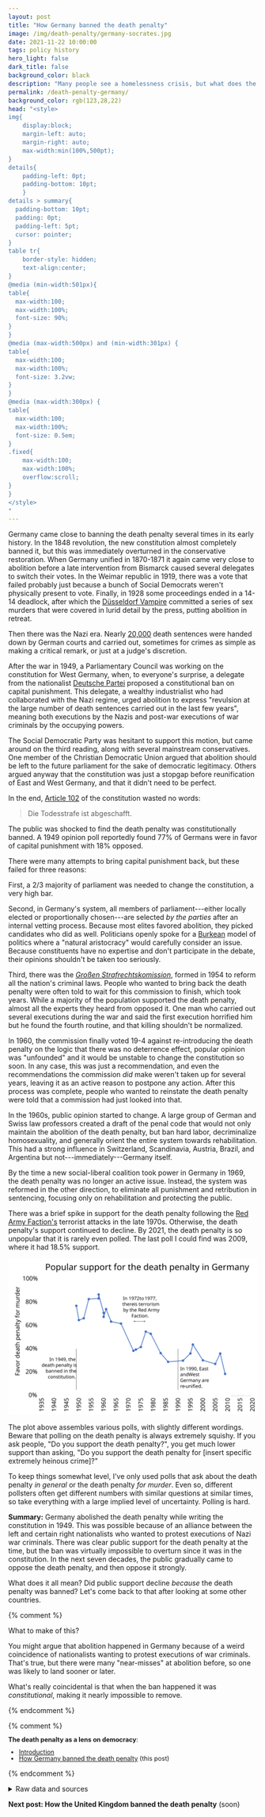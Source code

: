 ```yaml
---
layout: post
title: "How Germany banned the death penalty"
image: /img/death-penalty/germany-socrates.jpg
date: 2021-11-22 10:00:00
tags: policy history
hero_light: false
dark_title: false
background_color: black
description: "Many people see a homelessness crisis, but what does the data say? We examine different locations, rates of change, types of homelessness, and mental health and substance abuse issues."
permalink: /death-penalty-germany/
background_color: rgb(123,28,22)
head: "<style>
img{
    display:block;
    margin-left: auto;
    margin-right: auto;
    max-width:min(100%,500pt);
}
details{
    padding-left: 0pt;
    padding-bottom: 10pt;
    }
details > summary{
  padding-bottom: 10pt;
  padding: 0pt;
  padding-left: 5pt;
  cursor: pointer;
}
table tr{
    border-style: hidden;
    text-align:center;
}
@media (min-width:501px){
table{
  max-width:100;
  max-width:100%;
  font-size: 90%;
}
}
@media (max-width:500px) and (min-width:301px) {
table{
  max-width:100;
  max-width:100%;
  font-size: 3.2vw;
}
}
@media (max-width:300px) {
table{
  max-width:100;
  max-width:100%;
  font-size: 0.5em;
}
.fixed{
    max-width:100;
    max-width:100%;
    overflow:scroll;
}
}
</style>
"
---
```


Germany came close to banning the death penalty several times in its early history. In the 1848 revolution, the new constitution almost completely banned it, but this was immediately overturned in the conservative restoration. When Germany unified in 1870-1871 it again came very close to abolition before a late intervention from Bismarck caused several delegates to switch their votes. In the Weimar republic in 1919, there was a vote that failed probably just because a bunch of Social Democrats weren't physically present to vote. Finally, in 1928 some proceedings ended in a 14-14 deadlock, after which the [Düsseldorf Vampire](https://en.wikipedia.org/wiki/Peter_K%C3%BCrten) committed a series of sex murders that were covered in lurid detail by the press, putting abolition in retreat.

Then there was the Nazi era. Nearly [20,000](https://en.wikipedia.org/wiki/Capital_punishment_in_Germany#Nazi_Germany) death sentences were handed down by German courts and carried out, sometimes for crimes as simple as making a critical remark, or just at a judge's discretion.

After the war in 1949, a Parliamentary Council was working on the constitution for West Germany, when, to everyone's surprise, a delegate from the nationalist [Deutsche Partei](https://en.wikipedia.org/wiki/German_Party_(1947)) proposed a constitutional ban on capital punishment. This delegate, a wealthy industrialist who had collaborated with the Nazi regime, urged abolition to express "revulsion at the large number of death sentences carried out in the last few years", meaning both executions by the Nazis and post-war executions of war criminals by the occupying powers.

The Social Democratic Party was hesitant to support this motion, but came around on the third reading, along with several mainstream conservatives. One member of the Christian Democratic Union argued that abolition should be left to the future parliament for the sake of democratic legitimacy. Others argued anyway that the constitution was just a stopgap before reunification of East and West Germany, and that it didn't need to be perfect.

In the end, [Article 102](https://www.gesetze-im-internet.de/gg/art_102.html) of the constitution wasted no words:

> Die Todesstrafe ist abgeschafft.

The public was shocked to find the death penalty was constitutionally banned. A 1949 opinion poll reportedly found 77% of Germans were in favor of capital punishment with 18% opposed.

There were many attempts to bring capital punishment back, but these failed for three reasons:

First, a 2/3 majority of parliament was needed to change the constitution, a very high bar.

Second, in Germany's system, all members of parliament---either locally elected or proportionally chosen---are selected *by the parties* after an internal vetting process. Because most elites favored abolition, they picked candidates who did as well. Politicians openly spoke for a [Burkean](https://en.wikipedia.org/wiki/Edmund_Burke) model of politics where a "natural aristocracy" would carefully consider an issue. Because constituents have no expertise and don't participate in the debate, their opinions shouldn't be taken too seriously.


Third, there was the [*Großen Strafrechtskomission*](https://de.wikipedia.org/wiki/Gro%C3%9Fe_Strafrechtsreform), formed in 1954 to reform all the nation's criminal laws. People who wanted to bring back the death penalty were often told to wait for this commission to finish, which took years. While a majority of the population supported the death penalty, almost all the experts they heard from opposed it. One man who carried out several executions during the war and said the first execution horrified him but he found the fourth routine, and that killing shouldn't be normalized.

In 1960, the commission finally voted 19-4 against re-introducing the death penalty on the logic that there was no deterrence effect, popular opinion was "unfounded" and it would be unstable to change the constitution so soon. In any case, this was just a recommendation, and even the recommendations the commission *did* make weren't taken up for several years, leaving it as an active reason to postpone any action. After this process was complete, people who wanted to reinstate the death penalty were told that a commission had just looked into that.

In the 1960s, public opinion started to change. A large group of German and Swiss law professors created a draft of the penal code that would not only maintain the abolition of the death penalty, but ban hard labor, decriminalize homosexuality, and generally orient the entire system towards rehabilitation. This had a strong influence in Switzerland, Scandinavia, Austria, Brazil, and Argentina but not---immediately---Germany itself.

By the time a new social-liberal coalition took power in Germany in 1969, the death penalty was no longer an active issue. Instead, the system was reformed in the other direction, to eliminate all punishment and retribution in sentencing, focusing only on rehabilitation and protecting the public.

There was a brief spike in support for the death penalty following the [Red Army Faction's](https://en.wikipedia.org/wiki/Red_Army_Faction#Criminal_acts) terrorist attacks in the late 1970s. Otherwise, the death penalty's support continued to decline. By 2021, the death penalty is so unpopular that it is rarely even polled. The last poll I could find was 2009, where it had 18.5% support.

![popular support for the death penalty in Germany over time](/img/death-penalty/germany.svg)

The plot above assembles various polls, with slightly different wordings. Beware that polling on the death penalty is always extremely squishy. If you ask people, "Do you support the death penalty?", you get much lower support than asking, "Do you support the death penalty for [insert specific extremely heinous crime]?"

To keep things somewhat level, I've only used polls that ask about the death penalty *in general* or the death penalty *for murder*. Even so, different pollsters often get different numbers with similar questions at similar times, so take everything with a large implied level of uncertainty. Polling is hard.

**Summary:** Germany abolished the death penalty while writing the constitution in 1949. This was possible because of an alliance between the left and certain right nationalists who wanted to protest executions of Nazi war criminals. There was clear public support for the death penalty at the time, but the ban was virtually impossible to overturn since it was in the constitution. In the next seven decades, the public gradually came to oppose the death penalty, and then oppose it strongly.

What does it all mean? Did public support decline *because* the death penalty was banned? Let's come back to that after looking at some other countries.



{% comment %}

What to make of this?

You might argue that abolition happened in Germany because of a weird coincidence of nationalists wanting to protest executions of war criminals. That's true, but there were many "near-misses" at abolition before, so one was likely to land sooner or later.

What's really coincidental is that when the ban happened it was *constitutional*, making it nearly impossible to remove.

{% endcomment %}

{% comment %}

<div style="font-size:90%; line-height:100%" markdown="1">

**The death penalty as a lens on democracy**:
* [Introduction](/death-penalty)
* [How Germany banned the death penalty](/death-penalty-germany) (this post)

</div>

{% endcomment %}

<details markdown="1">
<summary>
Raw data and sources
</summary>

In all these histories of European countries, I rely heavily on Andrew Hammel's excellent 2010 book, *Ending the Death Penalty: The European Experience in Global Perspective*.

Anyway, here is the raw data included in the plot above. For all polls, I converted to a single "support" score by removing respondents who gave "no opinion". For example, a poll that had 50% support, 25% opposition, and 25% no opinion would convert to 2/3 support support. An exception is if I could only find the "support" number in which I used that unchanged.

| year | support | oppose | source                                                       |
| ---- | ------- | ------ | ------------------------------------------------------------ |
| 1949 | 55      | ??     | Allensbach                                                   |
| 1950 | 55      | 30     | IPSOS                                                        |
| 1952 | 55      | 28     | IPSOS                                                        |
| 1954 | 72      | 15     | DIVO                                                         |
| 1958 | 75      | 15     | DIVO                                                         |
| 1958 | 78      | 12     | INRA                                                         |
| 1960 | 71      | ??     | Allensbach                                                   |
| 1961 | 63      | 22     | INRA                                                         |
| 1963 | 52      | 30     | IPSOS                                                        |
| 1967 | 50      | 31     | BSAS                                                         |
| 1972 | 33      | 53     | BSAS                                                         |
| 1973 | 30      | 46     | BSAS                                                         |
| 1975 | 35      | 49     | BSAS                                                         |
| 1977 | 45      | 37     | BSAS                                                         |
| 1979 | 44      | 39     | BSAS                                                         |
| 1983 | 28      | 49     | BSAS                                                         |
| 1986 | 24      | 59     | BSAS                                                         |
| 1992 | 24      | 56     | BSAS                                                         |
| 1995 | 30      | 53     | BSAS                                                         |
| 1996 | 35      | 45     | BSAS                                                         |
| 2000 | 23      | 53     | BSAS                                                         |
| 2005 | 22      | 59     | BSAS                                                         |
| 2007 | 35      | 62     | [IPSOS](https://www.ipsos.com/ipsos-mori/en-uk/death-penalty-international-poll) |
| 2009 | 15      | 66     | BSAS                                                         |

* The Allensbach polls quoted in [this article](https://www.washingtonpost.com/archive/opinions/2005/06/04/the-paradoxes-of-a-death-penalty-stance/d9815e20-5457-4b5e-b2ff-f451ca6d1734/).
* The 1950, 1952, 1958, and 1963 IPSOS polls I found somewhere and, uhhh, lost the source and can't find it anymore. I'll dig it up if enough people harass me.
* The DIVO and INRA polls are quoted by [Erskine (1970)](https://doi.org/10.1086/267803).
* The BSAS polls are quoted by Hammel in his book which, again, is really good.

</details>

**Next post: How the United Kingdom banned the death penalty** (soon)